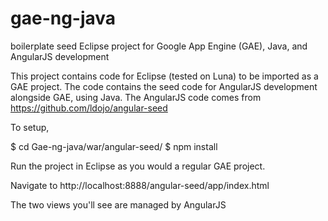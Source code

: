 # gae-ng-java
boilerplate seed Eclipse project for Google App Engine (GAE), Java, and AngularJS development

This project contains code for Eclipse (tested on Luna) to be imported as a GAE project.
The code contains the seed code for AngularJS development alongside GAE, using Java. 
The AngularJS code comes from https://github.com/ldojo/angular-seed

To setup,

$ cd Gae-ng-java/war/angular-seed/
$ npm install

Run the project in Eclipse as you would a regular GAE project.

Navigate to http://localhost:8888/angular-seed/app/index.html

The two views you'll see are managed by AngularJS
